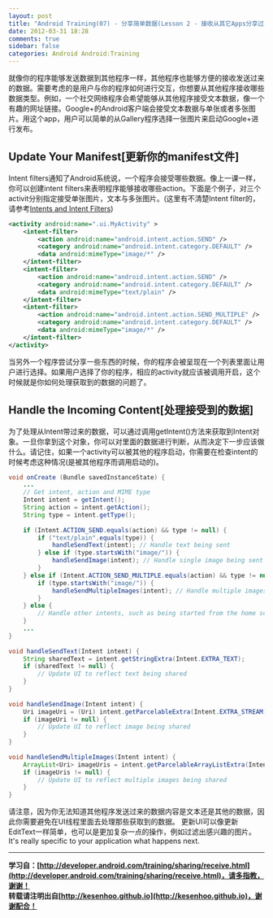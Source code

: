 ```yaml
---
layout: post
title: "Android Training(07) - 分享简单数据(Lesson 2 - 接收从其它Apps分享过来的简单数据)"
date: 2012-03-31 18:28
comments: true
sidebar: false
categories: Android Android:Training
---
```


就像你的程序能够发送数据到其他程序一样，其他程序也能够方便的接收发送过来的数据。需要考虑的是用户与你的程序如何进行交互，你想要从其他程序接收哪些数据类型。例如，一个社交网络程序会希望能够从其他程序接受文本数据，像一个有趣的网址链接。Google+的Android客户端会接受文本数据与单张或者多张图片。用这个app，用户可以简单的从Gallery程序选择一张图片来启动Google+进行发布。

<!-- more -->
## Update Your Manifest[更新你的manifest文件]
Intent filters通知了Android系统说，一个程序会接受哪些数据。像上一课一样，你可以创建intent filters来表明程序能够接收哪些action。下面是个例子，对三个activit分别指定接受单张图片，文本与多张图片。(这里有不清楚Intent filter的，请参考[Intents and Intent Filters](http://developer.android.com/guide/topics/intents/intents-filters.html#ifs))
```xml
<activity android:name=".ui.MyActivity" >  
    <intent-filter>  
        <action android:name="android.intent.action.SEND" />  
        <category android:name="android.intent.category.DEFAULT" />  
        <data android:mimeType="image/*" />  
    </intent-filter>  
    <intent-filter>  
        <action android:name="android.intent.action.SEND" />  
        <category android:name="android.intent.category.DEFAULT" />  
        <data android:mimeType="text/plain" />  
    </intent-filter>  
    <intent-filter>  
        <action android:name="android.intent.action.SEND_MULTIPLE" />  
        <category android:name="android.intent.category.DEFAULT" />  
        <data android:mimeType="image/*" />  
    </intent-filter>  
</activity>  
```
当另外一个程序尝试分享一些东西的时候，你的程序会被呈现在一个列表里面让用户进行选择。如果用户选择了你的程序，相应的activity就应该被调用开启，这个时候就是你如何处理获取到的数据的问题了。

## Handle the Incoming Content[处理接受到的数据]
为了处理从Intent带过来的数据，可以通过调用getIntent()方法来获取到Intent对象。一旦你拿到这个对象，你可以对里面的数据进行判断，从而决定下一步应该做什么。请记住，如果一个activity可以被其他的程序启动，你需要在检查intent的时候考虑这种情况(是被其他程序而调用启动的)。
```java
void onCreate (Bundle savedInstanceState) {  
    ...  
    // Get intent, action and MIME type  
    Intent intent = getIntent();  
    String action = intent.getAction();  
    String type = intent.getType();  
  
    if (Intent.ACTION_SEND.equals(action) && type != null) {  
        if ("text/plain".equals(type)) {  
            handleSendText(intent); // Handle text being sent  
        } else if (type.startsWith("image/")) {  
            handleSendImage(intent); // Handle single image being sent  
        }  
    } else if (Intent.ACTION_SEND_MULTIPLE.equals(action) && type != null) {  
        if (type.startsWith("image/")) {  
            handleSendMultipleImages(intent); // Handle multiple images being sent  
        }  
    } else {  
        // Handle other intents, such as being started from the home screen  
    }  
    ...  
}  
  
void handleSendText(Intent intent) {  
    String sharedText = intent.getStringExtra(Intent.EXTRA_TEXT);  
    if (sharedText != null) {  
        // Update UI to reflect text being shared  
    }  
}  
  
void handleSendImage(Intent intent) {  
    Uri imageUri = (Uri) intent.getParcelableExtra(Intent.EXTRA_STREAM);  
    if (imageUri != null) {  
        // Update UI to reflect image being shared  
    }  
}  
  
void handleSendMultipleImages(Intent intent) {  
    ArrayList<Uri> imageUris = intent.getParcelableArrayListExtra(Intent.EXTRA_STREAM);  
    if (imageUris != null) {  
        // Update UI to reflect multiple images being shared  
    }  
}  
```
请注意，因为你无法知道其他程序发送过来的数据内容是文本还是其他的数据，因此你需要避免在UI线程里面去处理那些获取到的数据。
更新UI可以像更新EditText一样简单，也可以是更加复杂一点的操作，例如过滤出感兴趣的图片。It's really specific to your application what happens next.

*********************************
**学习自：[http://developer.android.com/training/sharing/receive.html](http://developer.android.com/training/sharing/receive.html)，请多指教，谢谢！**  
**转载请注明出自[http://kesenhoo.github.io](http://kesenhoo.github.io)，谢谢配合！**






